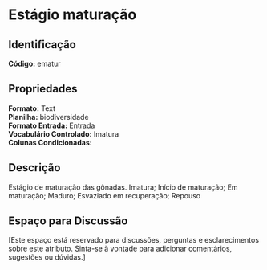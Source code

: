 # Estágio maturação

## Identificação
**Código:** ematur

## Propriedades
**Formato:** Text  
**Planilha:** biodiversidade  
**Formato Entrada:** Entrada  
**Vocabulário Controlado:** Imatura  
**Colunas Condicionadas:**   

## Descrição
Estágio de maturação das gônadas. Imatura; Início de maturação; Em maturação; Maduro; Esvaziado em recuperação; Repouso

## Espaço para Discussão
[Este espaço está reservado para discussões, perguntas e esclarecimentos sobre este atributo. Sinta-se à vontade para adicionar comentários, sugestões ou dúvidas.]
